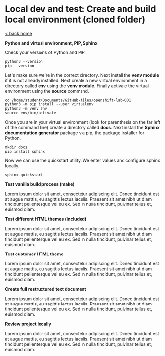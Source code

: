 # Local dev and test: Create and build local environment (cloned folder)

[< back home](README.md)

**Python and virtual environment, PIP, Sphinx**

Check your versions of Python and PIP. 
```
python3 --version
pip --version
```

Let's make sure we're in the correct directory. Next install the **venv module** if it is not already installed. Next create a new virtual environment in a directory called **env** using the **venv module**. Finally activate the virtual environment using the **source** command.
```
cd /home/student/Documents/GitHub-files/openshift-lab-001
python3 -m pip install --user virtualenv
python3 -m venv env
source env/bin/activate
```

Once you are in your virtual environment (look for parenthesis on the far left of the command line) create a directory called **docs**. Next install the **Sphinx documentation generator** package via pip, the package installer for Python.
```
mkdir docs
pip install sphinx
```

Now we can use the quickstart utility. We enter values and configure sphinx locally. 

```
sphinx-quickstart
```

**Test vanilla build process (make)**

Lorem ipsum dolor sit amet, consectetur adipiscing elit. Donec tincidunt est at augue mattis, eu sagittis lectus iaculis. Praesent sit amet nibh ut diam tincidunt pellentesque vel eu ex. Sed in nulla tincidunt, pulvinar tellus et, euismod diam. 

**Test different HTML themes (included)**

Lorem ipsum dolor sit amet, consectetur adipiscing elit. Donec tincidunt est at augue mattis, eu sagittis lectus iaculis. Praesent sit amet nibh ut diam tincidunt pellentesque vel eu ex. Sed in nulla tincidunt, pulvinar tellus et, euismod diam. 

**Test customer HTML theme**

Lorem ipsum dolor sit amet, consectetur adipiscing elit. Donec tincidunt est at augue mattis, eu sagittis lectus iaculis. Praesent sit amet nibh ut diam tincidunt pellentesque vel eu ex. Sed in nulla tincidunt, pulvinar tellus et, euismod diam. 

**Create full restructured text document**

Lorem ipsum dolor sit amet, consectetur adipiscing elit. Donec tincidunt est at augue mattis, eu sagittis lectus iaculis. Praesent sit amet nibh ut diam tincidunt pellentesque vel eu ex. Sed in nulla tincidunt, pulvinar tellus et, euismod diam. 

**Review project locally**

Lorem ipsum dolor sit amet, consectetur adipiscing elit. Donec tincidunt est at augue mattis, eu sagittis lectus iaculis. Praesent sit amet nibh ut diam tincidunt pellentesque vel eu ex. Sed in nulla tincidunt, pulvinar tellus et, euismod diam. 

